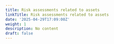 ```yaml
---
title: Risk assessments related to assets
linkTitle: Risk assessments related to assets
date: '2025-04-29T17:09:00Z'
weight: 1
description: No content
draft: false
---
```



